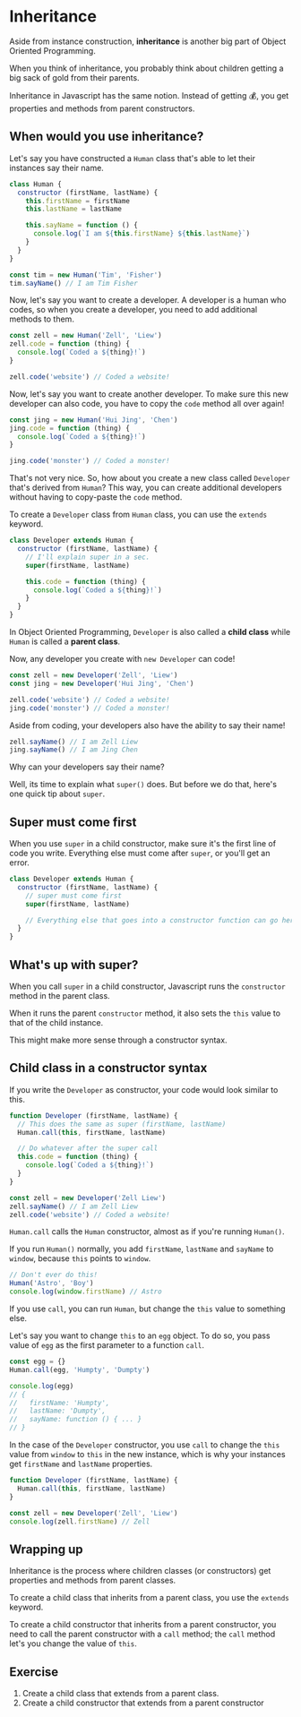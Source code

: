 # Inheritance

Aside from instance construction, **inheritance** is another big part of Object Oriented Programming.

When you think of inheritance, you probably think about children getting a big sack of gold from their parents.

Inheritance in Javascript has the same notion. Instead of getting 💰, you get properties and methods from parent constructors.

## When would you use inheritance?

Let's say you have constructed a `Human` class that's able to let their instances say their name.

```js
class Human {
  constructor (firstName, lastName) {
    this.firstName = firstName
    this.lastName = lastName

    this.sayName = function () {
      console.log(`I am ${this.firstName} ${this.lastName}`)
    }
  }
}

const tim = new Human('Tim', 'Fisher')
tim.sayName() // I am Tim Fisher
```

Now, let's say you want to create a developer. A developer is a human who codes, so when you create a developer, you need to add additional methods to them.

```js
const zell = new Human('Zell', 'Liew')
zell.code = function (thing) {
  console.log(`Coded a ${thing}!`)
}

zell.code('website') // Coded a website!
```

Now, let's say you want to create another developer. To make sure this new developer can also code, you have to copy the `code` method all over again!

```js
const jing = new Human('Hui Jing', 'Chen')
jing.code = function (thing) {
  console.log(`Coded a ${thing}!`)
}

jing.code('monster') // Coded a monster!
```

That's not very nice. So, how about you create a new class called `Developer` that's derived from `Human`? This way, you can create additional developers without having to copy-paste the `code` method.

To create a `Developer` class from `Human` class, you can use the `extends` keyword.

```js
class Developer extends Human {
  constructor (firstName, lastName) {
    // I'll explain super in a sec.
    super(firstName, lastName)

    this.code = function (thing) {
      console.log(`Coded a ${thing}!`)
    }
  }
}
```

In Object Oriented Programming, `Developer` is also called a **child class** while `Human` is called a **parent class**.

Now, any developer you create with `new Developer` can code!

```js
const zell = new Developer('Zell', 'Liew')
const jing = new Developer('Hui Jing', 'Chen')

zell.code('website') // Coded a website!
jing.code('monster') // Coded a monster!
```

Aside from coding, your developers also have the ability to say their name!

```js
zell.sayName() // I am Zell Liew
jing.sayName() // I am Jing Chen
```

Why can your developers say their name?

Well, its time to explain what `super()` does. But before we do that, here's one quick tip about `super`.

## Super must come first

When you use `super` in a child constructor, make sure it's the first line of code you write. Everything else must come after `super`, or you'll get an error.

```js
class Developer extends Human {
  constructor (firstName, lastName) {
    // super must come first
    super(firstName, lastName)

    // Everything else that goes into a constructor function can go here.
  }
}
```

## What's up with super?

When you call `super` in a child constructor, Javascript runs the `constructor` method in the parent class.

When it runs the parent `constructor` method, it also sets the `this` value to that of the child instance.

This might make more sense through a constructor syntax.

## Child class in a constructor syntax

If you write the `Developer` as constructor, your code would look similar to this.

```js
function Developer (firstName, lastName) {
  // This does the same as super (firstName, lastName)
  Human.call(this, firstName, lastName)

  // Do whatever after the super call
  this.code = function (thing) {
    console.log(`Coded a ${thing}!`)
  }
}

const zell = new Developer('Zell Liew')
zell.sayName() // I am Zell Liew
zell.code('website') // Coded a website!
```

`Human.call` calls the `Human` constructor, almost as if you're running `Human()`.

If you run `Human()` normally, you add `firstName`, `lastName` and `sayName` to `window`, because `this` points to `window`.

```js
// Don't ever do this!
Human('Astro', 'Boy')
console.log(window.firstName) // Astro
```

If you use `call`, you can run `Human`, but change the `this` value to something else.

Let's say you want to change `this` to an `egg` object. To do so, you pass value of `egg` as the first parameter to a function `call`.

```js
const egg = {}
Human.call(egg, 'Humpty', 'Dumpty')

console.log(egg)
// {
//   firstName: 'Humpty',
//   lastName: 'Dumpty',
//   sayName: function () { ... }
// }
```

In the case of the `Developer` constructor, you use `call` to change the `this` value from `window` to `this` in the new instance, which is why your instances get `firstName` and `lastName` properties.

```js
function Developer (firstName, lastName) {
  Human.call(this, firstName, lastName)
}

const zell = new Developer('Zell', 'Liew')
console.log(zell.firstName) // Zell
```

## Wrapping up

Inheritance is the process where children classes (or constructors) get properties and methods from parent classes.

To create a child class that inherits from a parent class, you use the `extends` keyword.

To create a child constructor that inherits from a parent constructor, you need to call the parent constructor with a `call` method; the `call` method let's you change the value of `this`.

## Exercise

1. Create a child class that extends from a parent class.
2. Create a child constructor that extends from a parent constructor
